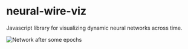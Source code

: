 # neural-wire-viz
Javascript library for visualizing dynamic neural networks across time.


![Network after some epochs](https://prior.allenai.org/assets/project-thumbnails/discovering-neural-wirings.png)
